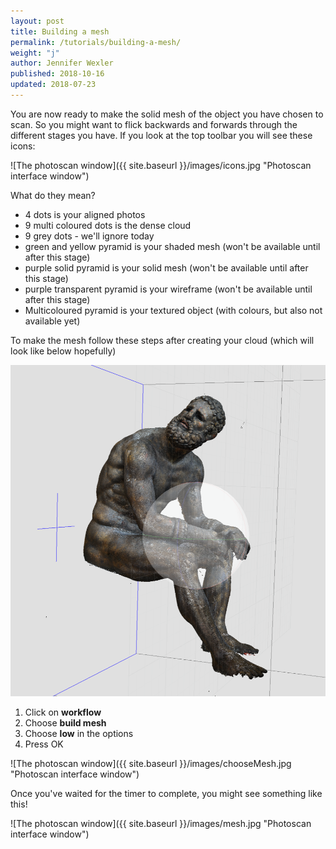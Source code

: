 ```yaml
---
layout: post
title: Building a mesh
permalink: /tutorials/building-a-mesh/
weight: "j"
author: Jennifer Wexler
published: 2018-10-16
updated: 2018-07-23
---
```


You are now ready to make the solid mesh of the object you have chosen to scan. So you might want to flick backwards and forwards through the different stages you have. If you look at the top toolbar you will see these icons:

![The photoscan window]({{ site.baseurl }}/images/icons.jpg "Photoscan interface window")

What do they mean?

* 4 dots is your aligned photos
* 9 multi coloured dots is the dense cloud
* 9 grey dots - we'll ignore today
* green and yellow pyramid is your shaded mesh (won't be available until after this stage)
* purple solid pyramid is your solid mesh (won't be available until after this stage)
* purple transparent pyramid is your wireframe (won't be available until after this stage)
* Multicoloured pyramid is your textured object (with colours, but also not available yet)

To make the mesh follow these steps after creating your cloud (which will look like below hopefully)

![The photoscan window](/images/boxerDense.jpg "Photoscan interface window")

1. Click on **workflow**
2. Choose **build mesh**
3. Choose **low** in the options
4. Press OK

![The photoscan window]({{ site.baseurl }}/images/chooseMesh.jpg "Photoscan interface window")

Once you've waited for the timer to complete, you might see something like this!

![The photoscan window]({{ site.baseurl }}/images/mesh.jpg "Photoscan interface window")
